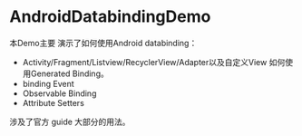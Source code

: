# AndroidDatabindingDemo
本Demo主要 演示了如何使用Android databinding：

 - Activity/Fragment/Listview/RecyclerView/Adapter以及自定义View 如何使用Generated Binding。
 - binding Event
 - Observable Binding
 - Attribute Setters
	
涉及了官方 guide 大部分的用法。




